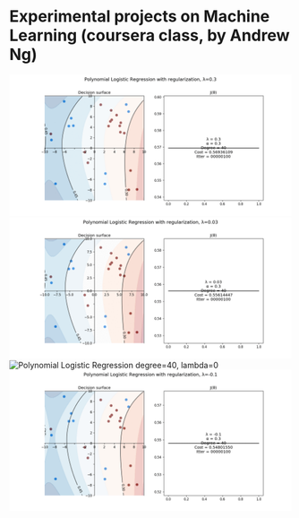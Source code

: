 # Experimental projects on Machine Learning (coursera class, by Andrew Ng)

![Polynomial Logistic Regression degree=40, lambda=0.3](https://github.com/xtipacko/coursera_ml/blob/master/0.Python/8.polynomial%20logistic%20regression%20with%20regularization/polyclf_regular_lambda_eq_0.3.gif)
![Polynomial Logistic Regression degree=40, lambda=0.03](https://github.com/xtipacko/coursera_ml/blob/master/0.Python/8.polynomial%20logistic%20regression%20with%20regularization/polyclf_regular_lambda_eq_0.03.gif)
![Polynomial Logistic Regression degree=40, lambda=0](https://github.com/xtipacko/coursera_ml/blob/master/0.Python/8.polynomial%20logistic%20regression%20with%20regularization/polyclf_regular_lambda_eq_0.gif)
![Polynomial Logistic Regression degree=40, lambda=0](https://github.com/xtipacko/coursera_ml/blob/master/0.Python/8.polynomial%20logistic%20regression%20with%20regularization/polyclf_regular_lambda_eq_-0.1.gif)

